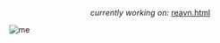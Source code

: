   
<p align="center"><i>currently working on:</i> <a href="http://127.0.0.1:5500/reavn.html">reavn.html</a></p>

![me](https://github.com/user-attachments/assets/c03be268-b082-4045-a1ec-7f17bf31e09a)






  



